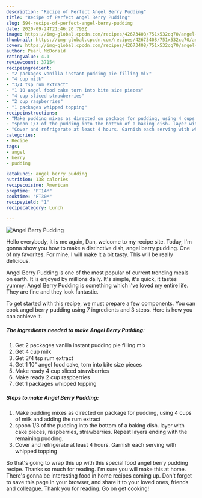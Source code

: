 ```yaml
---
description: "Recipe of Perfect Angel Berry Pudding"
title: "Recipe of Perfect Angel Berry Pudding"
slug: 594-recipe-of-perfect-angel-berry-pudding
date: 2020-09-24T21:46:20.795Z
image: https://img-global.cpcdn.com/recipes/42673408/751x532cq70/angel-berry-pudding-recipe-main-photo.jpg
thumbnail: https://img-global.cpcdn.com/recipes/42673408/751x532cq70/angel-berry-pudding-recipe-main-photo.jpg
cover: https://img-global.cpcdn.com/recipes/42673408/751x532cq70/angel-berry-pudding-recipe-main-photo.jpg
author: Pearl McDonald
ratingvalue: 4.1
reviewcount: 37154
recipeingredient:
- "2 packages vanilla instant pudding pie filling mix"
- "4 cup milk"
- "3/4 tsp rum extract"
- "1 10 angel food cake torn into bite size pieces"
- "4 cup sliced strawberries"
- "2 cup raspberries"
- "1 packages whipped topping"
recipeinstructions:
- "Make pudding mixes as directed on package for pudding, using 4 cups of milk and adding the rum extract"
- "spoon 1/3 of the pudding into the bottom of a baking dish. layer with cake pieces, raspberries,  strawberries. Repeat layers ending with the remaining pudding."
- "Cover and refrigerate at least 4 hours. Garnish each serving with whipped topping"
categories:
- Recipe
tags:
- angel
- berry
- pudding

katakunci: angel berry pudding 
nutrition: 138 calories
recipecuisine: American
preptime: "PT14M"
cooktime: "PT30M"
recipeyield: "1"
recipecategory: Lunch

---
```



![Angel Berry Pudding](https://img-global.cpcdn.com/recipes/42673408/751x532cq70/angel-berry-pudding-recipe-main-photo.jpg)

Hello everybody, it is me again, Dan, welcome to my recipe site. Today, I'm gonna show you how to make a distinctive dish, angel berry pudding. One of my favorites. For mine, I will make it a bit tasty. This will be really delicious.



Angel Berry Pudding is one of the most popular of current trending meals on earth. It is enjoyed by millions daily. It's simple, it's quick, it tastes yummy. Angel Berry Pudding is something which I've loved my entire life. They are fine and they look fantastic.


To get started with this recipe, we must prepare a few components. You can cook angel berry pudding using 7 ingredients and 3 steps. Here is how you can achieve it.

<!--inarticleads1-->

##### The ingredients needed to make Angel Berry Pudding:

1. Get 2 packages vanilla instant pudding pie filling mix
1. Get 4 cup milk
1. Get 3/4 tsp rum extract
1. Get 1 10&#34; angel food cake, torn into bite size pieces
1. Make ready 4 cup sliced strawberries
1. Make ready 2 cup raspberries
1. Get 1 packages whipped topping




<!--inarticleads2-->

##### Steps to make Angel Berry Pudding:

1. Make pudding mixes as directed on package for pudding, using 4 cups of milk and adding the rum extract
1. spoon 1/3 of the pudding into the bottom of a baking dish. layer with cake pieces, raspberries,  strawberries. Repeat layers ending with the remaining pudding.
1. Cover and refrigerate at least 4 hours. Garnish each serving with whipped topping




So that's going to wrap this up with this special food angel berry pudding recipe. Thanks so much for reading. I'm sure you will make this at home. There's gonna be interesting food in home recipes coming up. Don't forget to save this page in your browser, and share it to your loved ones, friends and colleague. Thank you for reading. Go on get cooking!
